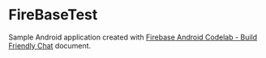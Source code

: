 # FireBaseTest
Sample Android application created with [Firebase Android Codelab - Build Friendly Chat](https://codelabs.developers.google.com/codelabs/firebase-android) document.
